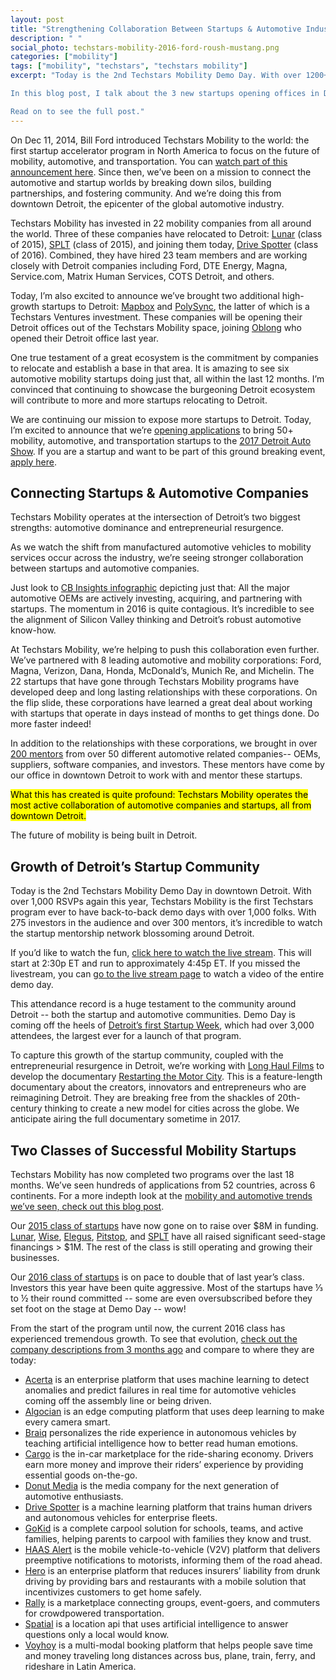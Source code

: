 ```yaml
---
layout: post
title: "Strengthening Collaboration Between Startups & Automotive Industry in Detroit"
description: " "
social_photo: techstars-mobility-2016-ford-roush-mustang.png
categories: ["mobility"]
tags: ["mobility", "techstars", "techstars mobility"]
excerpt: "Today is the 2nd Techstars Mobility Demo Day. With over 1200+ attendees, I couldn't be more thrilled with the turnout. More importantly, our mission to connect the automotive and startup worlds is continuing to gain momentum.

In this blog post, I talk about the 3 new startups opening offices in Detroit and the momentum that is growing across the mobility and automotive community.

Read on to see the full post."
---
```


On Dec 11, 2014, Bill Ford introduced Techstars Mobility to the world: the first startup accelerator program in North America to focus on the future of mobility, automotive, and transportation. You can [watch part of this announcement here](https://www.youtube.com/watch?v=8bWTsnAJiz8). Since then, we’ve been on a mission to connect the automotive and startup worlds by breaking down silos, building partnerships, and fostering community. And we’re doing this from downtown Detroit, the epicenter of the global automotive industry.

Techstars Mobility has invested in 22 mobility companies from all around the world. Three of these companies have relocated to Detroit: [Lunar](https://joinlunar.com/) (class of 2015), [SPLT](http://splt.io/) (class of 2015), and joining them today, [Drive Spotter](http://drivespotter.com/) (class of 2016). Combined, they have hired 23 team members and are working closely with Detroit companies including Ford, DTE Energy, Magna, Service.com, Matrix Human Services, COTS Detroit, and others.

Today, I’m also excited to announce we’ve brought two additional high-growth startups to Detroit: [Mapbox](https://www.mapbox.com/) and [PolySync](https://polysync.io/), the latter of which is a Techstars Ventures investment. These companies will be opening their Detroit offices out of the Techstars Mobility space, joining [Oblong](http://www.oblong.com/) who opened their Detroit office last year.

One true testament of a great ecosystem is the commitment by companies to relocate and establish a base in that area. It is amazing to see six automotive mobility startups doing just that, all within the last 12 months. I’m convinced that continuing to showcase the burgeoning Detroit ecosystem will contribute to more and more startups relocating to Detroit.

We are continuing our mission to expose more startups to Detroit. Today, I’m excited to announce that we’re [opening applications](http://naias.com/about/amd/entry-form/) to bring 50+ mobility, automotive, and transportation startups to the [2017 Detroit Auto Show](http://naias.com/about/amd/). If you are a startup and want to be part of this ground breaking event, [apply here](http://naias.com/about/amd/entry-form/).

## Connecting Startups & Automotive Companies

Techstars Mobility operates at the intersection of Detroit’s two biggest strengths: automotive dominance and entrepreneurial resurgence.

As we watch the shift from manufactured automotive vehicles to mobility services occur across the industry, we’re seeing stronger collaboration between startups and automotive companies.

Just look to [CB Insights infographic](https://www.cbinsights.com/blog/auto-corporates-investment-ma-timeline/) depicting just that: All the major automotive OEMs are actively investing, acquiring, and partnering with startups. The momentum in 2016 is quite contagious. It’s incredible to see the alignment of Silicon Valley thinking and Detroit’s robust automotive know-how.

At Techstars Mobility, we’re helping to push this collaboration even further. We’ve partnered with 8 leading automotive and mobility corporations: Ford, Magna, Verizon, Dana, Honda, McDonald’s, Munich Re, and Michelin. The 22 startups that have gone through Techstars Mobility programs have developed deep and long lasting relationships with these corporations. On the flip slide, these corporations have learned a great deal about working with startups that operate in days instead of months to get things done. Do more faster indeed!

In addition to the relationships with these corporations, we brought in over [200 mentors](http://www.techstars.com/mentors/?ts_program=mobility-program#program-filter) from over 50 different automotive related companies-- OEMs, suppliers, software companies, and investors. These mentors have come by our office in downtown Detroit to work with and mentor these startups.

<mark>What this has created is quite profound: Techstars Mobility operates the most active collaboration of automotive companies and startups, all from downtown Detroit.</mark>

The future of mobility is being built in Detroit.


## Growth of Detroit’s Startup Community

Today is the 2nd Techstars Mobility Demo Day in downtown Detroit. With over 1,000 RSVPs again this year, Techstars Mobility is the first Techstars program ever to have back-to-back demo days with over 1,000 folks. With 275 investors in the audience and over 300 mentors, it’s incredible to watch the startup mentorship network blossoming around Detroit.

If you’d like to watch the fun, [click here to watch the live stream](https://www.youtube.com/watch?v=9R2p90Gmljo). This will start at 2:30p ET and run to approximately 4:45p ET. If you missed the livestream, you can [go to the live stream page](https://www.youtube.com/watch?v=9R2p90Gmljo) to watch a video of the entire demo day.

This attendance record is a huge testament to the community around Detroit -- both the startup and automotive communities. Demo Day is coming off the heels of [Detroit’s first Startup Week](http://www.detroitnews.com/story/business/autos/ford/2016/05/23/bill-ford-startup-week/84792412/), which had over 3,000 attendees, the largest ever for a launch of that program.

To capture this growth of the startup community, coupled with the entrepreneurial resurgence in Detroit, we’re working with [Long Haul Films](http://longhaulfilms.com/) to develop the documentary [Restarting the Motor City](http://www.restartingthemotorcity.com/). This is a feature-length documentary about the creators, innovators and entrepreneurs who are reimagining Detroit. They are breaking free from the shackles of 20th-century thinking to create a new model for cities across the globe. We anticipate airing the full documentary sometime in 2017.

## Two Classes of Successful Mobility Startups

Techstars Mobility has now completed two programs over the last 18 months. We’ve seen hundreds of applications from 52 countries, across 6 continents. For a more indepth look at the [mobility and automotive trends we’ve seen, check out this blog post](https://tedserbinski.com/mobility/analyzing-the-2016-global-trends-in-applications-to-techstars-mobility/).

Our [2015 class of startups](http://www.techstars.com/content/blog/announcing-the-first-class-of-techstars-mobility-driven-by-detroit/) have now gone on to raise over $8M in funding. [Lunar](https://joinlunar.com/), [Wise](http://www.wisesystems.com/), [Elegus](http://www.elegustech.com/), [Pitstop](https://getpitstop.io/), and [SPLT](http://splt.io/) have all raised significant seed-stage financings > $1M. The rest of the class is still operating and growing their businesses.

Our [2016 class of startups](https://tedserbinski.com/mobility/introducing-the-techstars-mobility-class-of-2016/) is on pace to double that of last year’s class. Investors this year have been quite aggressive. Most of the startups have ⅓ to ½ their round committed -- some are even oversubscribed before they set foot on the stage at Demo Day -- wow!

From the start of the program until now, the current 2016 class has experienced tremendous growth. To see that evolution, [check out the company descriptions from 3 months ago](https://tedserbinski.com/mobility/introducing-the-techstars-mobility-class-of-2016/) and compare to where they are today:

- [Acerta](http://acerta.ca) is an enterprise platform that uses machine learning to detect anomalies and predict failures in real time for automotive vehicles coming off the assembly line or being driven.
- [Algocian](http://algocian.com/) is an edge computing platform that uses deep learning to make every camera smart.
- [Braiq](http://braiq.net/) personalizes the ride experience in autonomous vehicles by teaching artificial intelligence how to better read human emotions.
- [Cargo](http://getcargo.today/) is the in-car marketplace for the ride-sharing economy. Drivers earn more money and improve their riders’ experience by providing essential goods on-the-go.
- [Donut Media](http://www.donut.media/) is the media company for the next generation of automotive enthusiasts.
- [Drive Spotter](http://drivespotter.com/) is a machine learning platform that trains human drivers and autonomous vehicles for enterprise fleets.
- [GoKid](http://www.gokid.mobi/) is a complete carpool solution for schools, teams, and active families, helping parents to carpool with families they know and trust.
- [HAAS Alert](http://www.haasalert.com/) is the mobile vehicle-to-vehicle (V2V) platform that delivers preemptive notifications to motorists, informing them of the road ahead.
- [Hero](http://hero-app.com/) is an enterprise platform that reduces insurers’ liability from drunk driving by providing bars and restaurants with a mobile solution that incentivizes customers to get home safely.
- [Rally](http://rallybus.net/) is a marketplace connecting groups, event-goers, and commuters for crowdpowered transportation.
- [Spatial](http://spatial.ai/) is a location api that uses artificial intelligence to answer questions only a local would know.
- [Voyhoy](https://www.voyhoy.com/)  is a multi-modal booking platform that helps people save time and money traveling long distances across bus, plane, train, ferry, and rideshare in Latin America.
